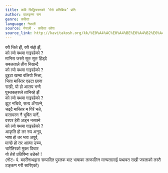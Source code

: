 ```yaml
---
title: कवि सिद्धिचरणको ‘मेरो प्रतिबिम्ब’ प्रति
author: बालकृष्ण सम
genre: कविता
language: नेपाली
source: नेपाली - कविता कोश
source_link: http://kavitakosh.org/kk/%E0%A4%AC%E0%A4%BE%E0%A4%B2%E0%A4%95%E0%A5%83%E0%A4%B7%E0%A5%8D%E0%A4%A3_%E0%A4%B8%E0%A4%AE
---
```


क्यै जिते झैं, क्यै संझे झैं,  
को त्यो पथमा गाइरहेको ?  
मानिस जस्तै सुरु सुरु हिंड्दै  
सबलताले तीय निखन्दै  
को त्यो पथमा गाइरहेको ?  
दुइटा खम्बा बलियो भित्ता,  
भित्ता मास्तिर एउटा छाना  
राखी, यो हो आलय भन्दै  
पुस्तकहरुले तानिरहे झैं  
को त्यो पथमा गाइरहेको ?  
झुट नचिन्ने, सत्य अँगाल्ने,  
चढ्दै मास्तिर म गिरें भन्ने,  
वातावरण नै भूषित पार्ने,  
वरपर हेरी अड्न नसक्ने  
को त्यो पथमा गाइरहेको ?  
आकृति हो तर रुप अनूप,  
भाषा हो तर भाव अपूर्व,  
मान्छे हो तर आत्मा उच्च,  
चारैतिरको मुक्त विचार  
यो तेरो प्रतिविम्व उडेको !  
(नोट- पं. बदरीनाथद्वारा सम्पादित पुस्तक बाट भाषाका तत्कालिन मान्यतालाई यथावत राखी जस्ताको तस्तै टङ्कण गरी सारिएको)

